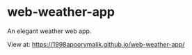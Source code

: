 # web-weather-app
An elegant weather web app.

View at:
https://1998apoorvmalik.github.io/web-weather-app/
